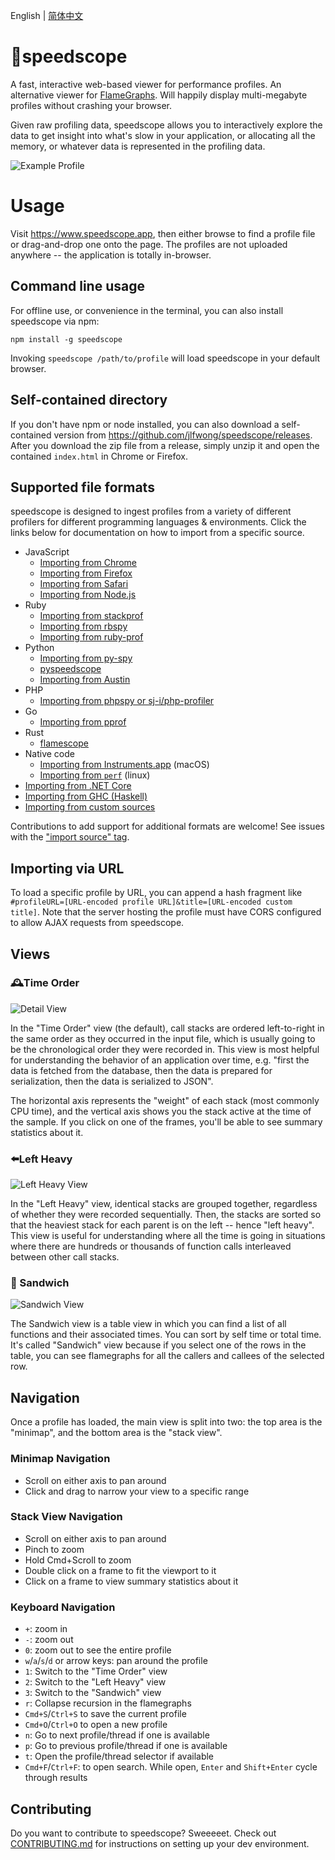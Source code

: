 English | [简体中文](./README-zh_CN.md)
# 🔬speedscope 

A fast, interactive web-based viewer for performance profiles. An alternative viewer for [FlameGraphs][1]. Will happily display multi-megabyte profiles without crashing your browser.

Given raw profiling data, speedscope allows you to interactively explore the data to get insight into what's slow in your application, or allocating all the memory, or whatever data is represented in the profiling data.

![Example Profile](https://user-images.githubusercontent.com/150329/40900669-86eced80-6781-11e8-92c1-dc667b651e72.gif)

[0]: https://en.wikipedia.org/wiki/Profiling_(computer_programming)#Statistical_profilers
[1]: https://github.com/brendangregg/FlameGraph

# Usage

Visit https://www.speedscope.app, then either browse to find a profile file or drag-and-drop one onto the page. The profiles are not uploaded anywhere -- the application is totally in-browser.

## Command line usage

For offline use, or convenience in the terminal, you can also install speedscope
via npm:

    npm install -g speedscope

Invoking `speedscope /path/to/profile` will load speedscope in your default browser.

## Self-contained directory

If you don't have npm or node installed, you can also download a
self-contained version from https://github.com/jlfwong/speedscope/releases.
After you download the zip file from a release, simply unzip it and open the
contained `index.html` in Chrome or Firefox.

## Supported file formats

speedscope is designed to ingest profiles from a variety of different profilers for different programming languages & environments. Click the links below for documentation on how to import from a specific source.

- JavaScript
  - [Importing from Chrome](https://github.com/jlfwong/speedscope/wiki/Importing-from-Chrome)
  - [Importing from Firefox](https://github.com/jlfwong/speedscope/wiki/Importing-from-Firefox)
  - [Importing from Safari](https://github.com/jlfwong/speedscope/wiki/Importing-from-Safari)
  - [Importing from Node.js](https://github.com/jlfwong/speedscope/wiki/Importing-from-Node.js)
- Ruby
  - [Importing from stackprof](https://github.com/jlfwong/speedscope/wiki/Importing-from-stackprof-(ruby))
  - [Importing from rbspy](https://github.com/jlfwong/speedscope/wiki/Importing-from-rbspy-(ruby))
  - [Importing from ruby-prof](https://github.com/jlfwong/speedscope/wiki/Importing-from-ruby-prof)
- Python
  - [Importing from py-spy](https://github.com/jlfwong/speedscope/wiki/Importing-from-py-spy-(python))
  - [pyspeedscope](https://github.com/windelbouwman/pyspeedscope)
  - [Importing from Austin](https://github.com/P403n1x87/austin-python#format-conversion)
- PHP
  - [Importing from phpspy or sj-i/php-profiler](https://github.com/sj-i/php-profiler/pull/101)
- Go
  - [Importing from pprof](https://github.com/jlfwong/speedscope/wiki/Importing-from-pprof-(go))  
- Rust
  - [flamescope](https://github.com/coolreader18/flamescope)
- Native code
  - [Importing from Instruments.app](https://github.com/jlfwong/speedscope/wiki/Importing-from-Instruments.app) (macOS)
  - [Importing from `perf`](https://github.com/jlfwong/speedscope/wiki/Importing-from-perf-(linux)) (linux)
- [Importing from .NET Core](https://github.com/jlfwong/speedscope/wiki/Importing-from-.NET-Core)
- [Importing from GHC (Haskell)](https://github.com/jlfwong/speedscope/wiki/Importing-from-Haskell)
- [Importing from custom sources](https://github.com/jlfwong/speedscope/wiki/Importing-from-custom-sources)

Contributions to add support for additional formats are welcome! See issues with the ["import source" tag](https://github.com/jlfwong/speedscope/issues?q=is%3Aissue+is%3Aopen+label%3A%22import+source%22).

## Importing via URL

To load a specific profile by URL, you can append a hash fragment like `#profileURL=[URL-encoded profile URL]&title=[URL-encoded custom title]`. Note that the server hosting the profile must have CORS configured to allow AJAX requests from speedscope.

## Views

### 🕰Time Order
![Detail View](https://user-images.githubusercontent.com/150329/42108613-e6ef6d3a-7b8f-11e8-93d4-541b2cb93fe5.png)

In the "Time Order" view (the default), call stacks are ordered left-to-right in the same order as they occurred in the input file, which is usually going to be the chronological order they were recorded in. This view is most helpful for understanding the behavior of an application over time, e.g. "first the data is fetched from the database, then the data is prepared for serialization, then the data is serialized to JSON". 

The horizontal axis represents the "weight" of each stack (most commonly CPU time), and the vertical axis shows you the stack active at the time of the sample. If you click on one of the frames, you'll be able to see summary statistics about it.


### ⬅️Left Heavy
![Left Heavy View](https://user-images.githubusercontent.com/150329/44534434-a05f8380-a6ac-11e8-86ac-e3e05e577c52.png)

In the "Left Heavy" view, identical stacks are grouped together, regardless of whether they were recorded sequentially. Then, the stacks are sorted so that the heaviest stack for each parent is on the left -- hence "left heavy". This view is useful for understanding where all the time is going in situations where there are hundreds or thousands of function calls interleaved between other call stacks.

### 🥪 Sandwich
![Sandwich View](https://user-images.githubusercontent.com/150329/42108467-76a57baa-7b8f-11e8-815f-1df7b6ac3ede.png)

The Sandwich view is a table view in which you can find a list of all functions and their associated times. You can sort by self time or total time.
It's called "Sandwich" view because if you select one of the rows in the table, you can see flamegraphs for all the callers and callees of the selected
row.


## Navigation

Once a profile has loaded, the main view is split into two: the top area is the "minimap", and the bottom area is the "stack view".

### Minimap Navigation

* Scroll on either axis to pan around
* Click and drag to narrow your view to a specific range

### Stack View Navigation

* Scroll on either axis to pan around
* Pinch to zoom
* Hold Cmd+Scroll to zoom
* Double click on a frame to fit the viewport to it
* Click on a frame to view summary statistics about it

### Keyboard Navigation

* `+`: zoom in
* `-`: zoom out
* `0`: zoom out to see the entire profile
* `w`/`a`/`s`/`d` or arrow keys: pan around the profile
* `1`: Switch to the "Time Order" view
* `2`: Switch to the "Left Heavy" view
* `3`: Switch to the "Sandwich" view
* `r`: Collapse recursion in the flamegraphs
* `Cmd+S`/`Ctrl+S` to save the current profile
* `Cmd+O`/`Ctrl+O` to open a new profile
* `n`: Go to next profile/thread if one is available
* `p`: Go to previous profile/thread if one is available
* `t`: Open the profile/thread selector if available
* `Cmd+F`/`Ctrl+F`: to open search. While open, `Enter` and `Shift+Enter` cycle through results

## Contributing

Do you want to contribute to speedscope? Sweeeeet. Check out [CONTRIBUTING.md](./CONTRIBUTING.md) for instructions on setting up your dev environment.
